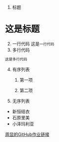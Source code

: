 1. 标题
# 这是标题
2. 一行代码
这是`一行代码`
3. 多行代码
```javascript
这是多行代码 
```
4. 有序列表

    1. 第一项

    2. 第二项

5. 无序列表

  * 新恒结衣
  * 石原里美
  * 小泽玛利亚

[周显的GitHub作业链接](https://github.com/zhouxian007/zhouxian-is-blog/blob/master/zuoye.md)